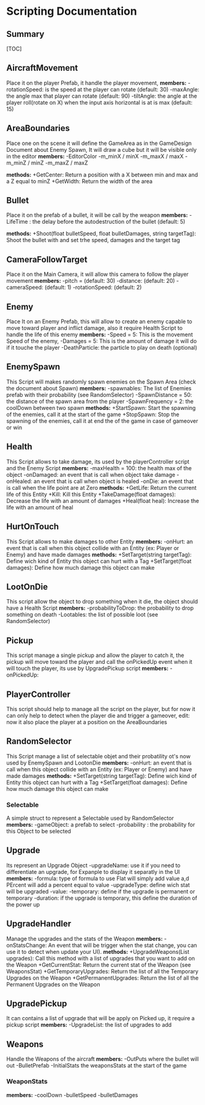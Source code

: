 ﻿# Scripting Documentation

## Summary

[TOC]

## AircraftMovement

Place it on the player Prefab, it handle the player movement,
**members:**
-rotationSpeed: is the speed at the player can rotate (default: 30)
-maxAngle: the angle max that player can rotate (default: 90)
-tiltAngle: the angle at the player roll(rotate on X) when the input axis horizontal is at is max (default: 15)



## AreaBoundaries

Place one on the scene it will define the GameArea as in the GameDesign Document about Enemy Spawn, It will draw a cube but it will be visible only in the editor
**members:**
-EditorColor
-m_minX / minX
-m_maxX / maxX
-m_minZ / minZ
-m_maxZ / maxZ

**methods:**
+GetCenter: Return a position with a X between min and max and a Z equal to minZ
+GetWidth: Return the width of the area



## Bullet

Place it on the prefab of a bullet, it will be call by the weapon
**members:**
-LifeTime : the delay before the autodestruction of the bullet (default: 5)

**methods:**
+Shoot(float bulletSpeed, float bulletDamages, string targetTag): Shoot the bullet with and set trhe speed, damages and the target tag



## CameraFollowTarget

Place it on the Main Camera, it will allow this camera to follow the player movement
**members:**
-pitch = (default: 30)
-distance: (default: 20)
-cameraSpeed: (default: 1)
-rotationSpeed: (default: 2)



## Enemy

Place It on an Enemy Prefab, this will allow to create an enemy capable to move toward player and inflict damage, also it require Health Script to handle the life of this enemy
**members:**
-Speed = 5: This is the movement Speed of the enemy,
-Damages = 5: This is the amount of damage it will do if it touche the player
-DeathParticle: the particle to play on death (optional)



## EnemySpawn

This Script will makes randomly spawn enemies on the Spawn Area (check the document about Spawn)
**members:**
-spawnables: The list of Enemies prefab with their probability (see RandomSelector)
-SpawnDistance = 50: the distance of the spawn area from the player
-SpawnFrequency = 2: the coolDown between two spawn
**methods:**
+StartSpawn: Start the spawning of the enemies, call it at the start of the game
+StopSpawn: Stop the spawning of the enemies, call it at end the of the game in case of gameover or win



## Health

This Script allows to take damage, its used by the playerController script and the Enemy Script
**members:**
-maxHealth = 100: the health max of the object
-onDamaged: an event that is call when object take damage
-onHealed: an event that is call when object is healed
-onDie: an event that is call when the life point are at Zero
**methods:**
+GetLife: Return the current life of this Entity
+Kill: Kill this Entity
+TakeDamage(float damages): Decrease the life with an amount of damages
+Heal(float heal): Increase the life with an amount of heal


## HurtOnTouch

This Script allows to make damages to other Entity
**members:**
-onHurt: an event that is call when this object collide with an Entity (ex: Player or Enemy) and have made damages
**methods:**
+SetTarget(string targetTag): Define wich kind of Entity this object can hurt with a Tag
+SetTarget(float damages): Define how much damage this object can make



## LootOnDie

This script allow the object to drop something when it die, the object should have a Health Script 
**members:**
-probabilityToDrop: the probability to drop something on death
-Lootables: the list of possible loot (see RandomSelector)



## Pickup

This script manage a single pickup and allow the player to catch it, the pickup will move toward the player and call the onPickedUp event when it will touch the player, its use by UpgradePickup script
**members:**
-onPickedUp:



## PlayerController

This script should help to manage all the script on the player, but for now it can only help to detect when the player die and trigger a gameover,
edit: now it also place the player at a position on the AreaBoundaries



## RandomSelector

This Script manage a list of selectable objet and their probatility ot's now used by EnemySpawn and LootonDie
**members:**
-onHurt: an event that is call when this object collide with an Entity (ex: Player or Enemy) and have made damages
**methods:**
+SetTarget(string targetTag): Define wich kind of Entity this object can hurt with a Tag
+SetTarget(float damages): Define how much damage this object can make
###		Selectable
A simple struct to represent a Selectable used by RandomSelector
**members:**
	-gameObject: a prefab to select
	-probability : the probability for this Object to be selected




## Upgrade

Its represent an Upgrade Object
-upgradeName: use it if you need to differentiate an upgrade, for Expanple to display it separatly in the UI
**members:**
-formula: type of formula to use Flat will simply add value a,d PErcent will add a percent equal to value
-upgradeType: define wich stat will be upgraded
-value: 
-temporary: define if the upgrade is permanent or temporary
-duration: if the upgrade is temporary, this define the duration of the power up



## UpgradeHandler

Manage the upgrades and the stats of the Weapon
**members:**
-onStatsChange: An event that will be trigger when the stat change, you can use it to detect when update your UI).
**methods:**
+UpgradeWeapons(List<Upgrade> upgrades): Call this method with a list of upgrades that you want to add on the Weapon
+GetCurrentStat: Return the current stat of the Weapon (see WeaponsStat)
+GetTemporaryUpgrades: Return the list of all the Temporary Upgrades on the Weapon
+GetPermanentUpgrades: Return the list of all the Permanent Upgrades on the Weapon



## UpgradePickup

It can contains a list of upgrade that will be apply on Picked up, it require a pickup script
**members:**
-UpgradeList: the list of upgrades to add



## Weapons

Handle the Weapons of the aircraft
**members:**
-OutPuts where the bullet will out
-BulletPrefab 
-InitialStats the weaponsStats at the start of the game

### 	WeaponStats

**members:**
		-coolDown
		-bulletSpeed
		-bulletDamages


